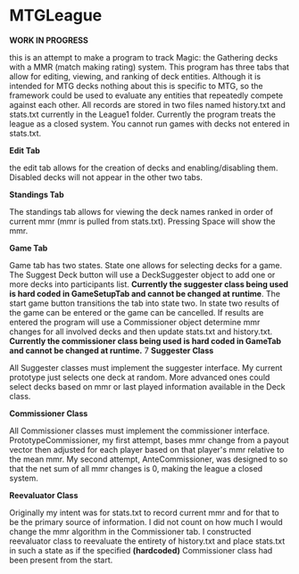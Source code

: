 # MTGLeague
****WORK IN PROGRESS****

this is an attempt to make a program to track Magic: the Gathering decks with a MMR (match making rating) system. This program has three tabs that allow for editing, viewing, and ranking of deck entities.
Although it is intended for MTG decks nothing about this is specific to MTG, so the framework could be used to evaluate any entities that repeatedly compete against each other.
All records are stored in two files named history.txt and stats.txt currently in the League1 folder.
Currently the program treats the league as a closed system. You cannot run games with decks not entered in stats.txt.

**Edit Tab**

the edit tab allows for the creation of decks and enabling/disabling them. Disabled decks will not appear in the other two tabs.

**Standings Tab**

The standings tab allows for viewing the deck names ranked in order of current mmr (mmr is pulled from stats.txt). Pressing Space will show the mmr.

**Game Tab**

Game tab has two states. State one allows for selecting decks for a game. The Suggest Deck button will use a DeckSuggester object to add one or more decks into participants list. **Currently the
 suggester class being used is hard coded in GameSetupTab and cannot be changed at runtime**. The start game button transitions the tab into state two. In state two results of the game can be entered
or the game can be cancelled. If results are entered the program will use a Commissioner object determine mmr changes for all involved decks and then update stats.txt and history.txt. **Currently the
 commissioner class being used is hard coded in GameTab and cannot be changed at runtime.**
7
 **Suggester Class**
 
All Suggester classes must implement the suggester interface. My current prototype just selects one deck at random. More advanced ones could select decks based on mmr or last played information available
in the Deck class.

**Commissioner Class**

All Commissioner classes must implement the commissioner interface. PrototypeCommissioner, my first attempt, bases mmr change from a payout vector then adjusted for each player based on that player's mmr
relative to the mean mmr. My second attempt, AnteCommissioner, was designed to so that the net sum of all mmr changes is 0, making the league a closed system.

**Reevaluator Class**

Originally my intent was for stats.txt to record current mmr and for that to be the primary source of information. I did not count on how much I would change the mmr algorithm in the Commissioner tab. I
constructed reevaluator class to reevaluate the entirety of history.txt and place stats.txt in such a state as if the specified **(hardcoded)** Commissioner class had been present from the start. 

